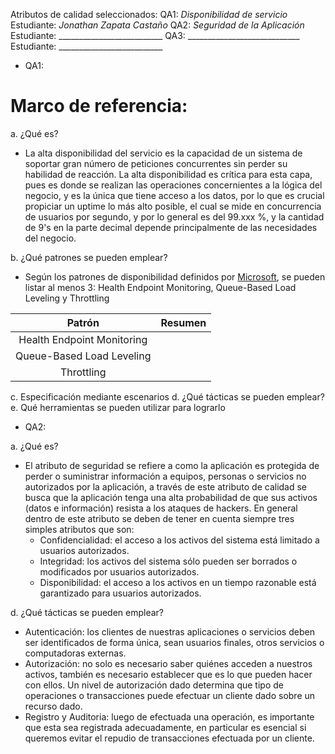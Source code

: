 Atributos de calidad seleccionados:
QA1: _Disponibilidad de servicio_ Estudiante: _Jonathan Zapata Castaño_
QA2: _Seguridad de la Aplicación_ Estudiante: __________________________
QA3: ____________________________ Estudiante: __________________________

* QA1:
    
# Marco de referencia:

a. ¿Qué es?

- La alta disponibilidad del servicio es la capacidad de un sistema de soportar gran número de peticiones concurrentes sin perder su habilidad de reacción. La alta disponibilidad es crítica para esta capa, pues es donde se realizan las operaciones concernientes a la lógica del negocio, y es la única que tiene acceso a los datos, por lo que es crucial propiciar un uptime lo más alto posible, el cual se mide en concurrencia de usuarios por segundo, y por lo general es del 99.xxx %, y la cantidad de 9's en la parte decimal depende principalmente de las necesidades del negocio.

b. ¿Qué patrones se pueden emplear?

- Según los patrones de disponibilidad definidos por [Microsoft](https://docs.microsoft.com/en-us/azure/architecture/patterns/category/availability), se pueden listar al menos 3: Health Endpoint Monitoring, Queue-Based Load Leveling y Throttling

| Patrón | Resumen |
|:--:|:--:|
| Health Endpoint Monitoring | |
| Queue-Based Load Leveling | |
| Throttling | | 

c. Especificación mediante escenarios
d. ¿Qué tácticas se pueden emplear?
e. Qué herramientas se pueden utilizar para lograrlo

* QA2:

a. ¿Qué es?

- El atributo de seguridad se refiere a como la aplicación es protegida de perder o suministrar información a equipos, personas o servicios no autorizados por la aplicación, a través de este atributo de calidad se busca que la aplicación tenga una alta probabilidad de que sus activos (datos e información) resista a los ataques de hackers. En general dentro de este atributo se deben de tener en cuenta siempre tres simples atributos que son:
    -	Confidencialidad: el acceso a los activos del sistema está limitado a usuarios autorizados.
    -	Integridad: los activos del sistema sólo pueden ser borrados o modificados por usuarios autorizados.
    -	Disponibilidad: el acceso a los activos en un tiempo razonable está garantizado para usuarios autorizados.

d. ¿Qué tácticas se pueden emplear?

-	Autenticación: los clientes de nuestras aplicaciones o servicios deben ser identificados de forma única, sean usuarios finales,         otros servicios o computadoras externas.
-	Autorización: no solo es necesario saber quiénes acceden a nuestros activos, también es necesario establecer que es lo que pueden       hacer con ellos. Un nivel de autorización dado determina que tipo de operaciones o transacciones puede efectuar un cliente dado         sobre un recurso dado.
-	Registro y Auditoria: luego de efectuada una operación, es importante que esta sea registrada adecuadamente, en particular es           esencial si queremos evitar el repudio de transacciones efectuada por un cliente.
